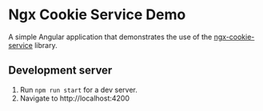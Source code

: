 # Ngx Cookie Service Demo

A simple Angular application that demonstrates the use of the [ngx-cookie-service](https://github.com/stevermeister/ngx-cookie-service) library.

## Development server

1. Run `npm run start` for a dev server. 
2. Navigate to http://localhost:4200
